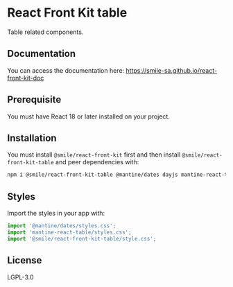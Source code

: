 # React Front Kit table

Table related components.

## Documentation

You can access the documentation here: https://smile-sa.github.io/react-front-kit-doc

## Prerequisite

You must have React 18 or later installed on your project.

## Installation

You must install `@smile/react-front-kit` first and then install `@smile/react-front-kit-table` and peer dependencies with:

```bash
npm i @smile/react-front-kit-table @mantine/dates dayjs mantine-react-table@beta @tabler/icons-react
```

## Styles

Import the styles in your app with:

```js
import '@mantine/dates/styles.css';
import 'mantine-react-table/styles.css';
import '@smile/react-front-kit-table/style.css';
```

## License

LGPL-3.0
